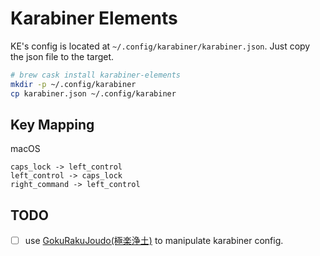 # Karabiner Elements

KE's config is located at `~/.config/karabiner/karabiner.json`.
Just copy the json file to the target.


```bash
# brew cask install karabiner-elements
mkdir -p ~/.config/karabiner
cp karabiner.json ~/.config/karabiner
```

## Key Mapping
macOS

```
caps_lock -> left_control
left_control -> caps_lock
right_command -> left_control
```


## TODO
- [ ] use [GokuRakuJoudo(極楽浄土)](https://github.com/yqrashawn/GokuRakuJoudo) to manipulate karabiner config.

